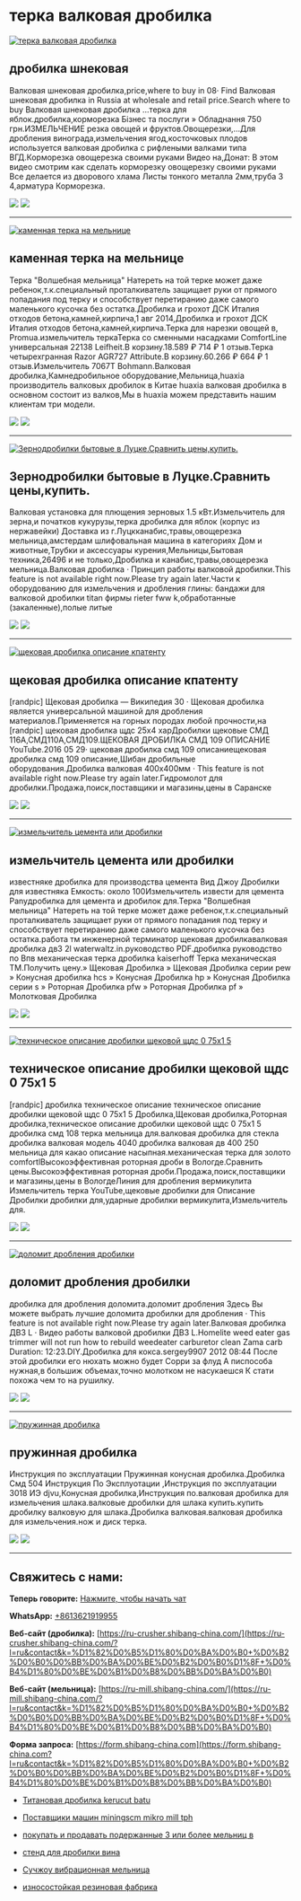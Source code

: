 # терка валковая дробилка

<a href="https://swt.shibang-china.com/?l=ru&img&k=%D1%82%D0%B5%D1%80%D0%BA%D0%B0+%D0%B2%D0%B0%D0%BB%D0%BA%D0%BE%D0%B2%D0%B0%D1%8F+%D0%B4%D1%80%D0%BE%D0%B1%D0%B8%D0%BB%D0%BA%D0%B0" target="_blank">![терка валковая дробилка](http://static.shibang-china.com/all-800x300/1295.jpg)</a>

## дробилка шнековая
Валковая шнековая дробилка,price,where to buy in 08&#183; Find Валковая шнековая дробилка in Russia at wholesale and retail price.Search where to buy Валковая шнековая дробилка …терка для яблок.дробилка,корморезка Бізнес та послуги &#187; Обладнання 750 грн.ИЗМЕЛЬЧЕНИЕ резка овощей и фруктов.Овощерезки,…Для дробления винограда,измельчения ягод,косточковых плодов используется валковая дробилка с рифлеными валками типа ВГД.Корморезка овощерезка своими руками Видео на,Донат: В этом видео смотрим как сделать корморезку овощерезку своими руками Все делается из дворового хлама Листы тонкого металла 2мм,труба 3 4,арматура Корморезка.


<a href="https://whatsapp.shibangsoft.com/WhatsApp.php" target="_blank" title="WhatsApp">![](http://static.shibang-china.com/icon/whatsapp.png)</a> <a href="https://swt.shibang-china.com/?l=ru&icon&k=%D1%82%D0%B5%D1%80%D0%BA%D0%B0+%D0%B2%D0%B0%D0%BB%D0%BA%D0%BE%D0%B2%D0%B0%D1%8F+%D0%B4%D1%80%D0%BE%D0%B1%D0%B8%D0%BB%D0%BA%D0%B0" target="_blank">![](http://static.shibang-china.com/icon/chat-ru.png)</a>

---

<a href="https://swt.shibang-china.com/?l=ru&img&k=%D1%82%D0%B5%D1%80%D0%BA%D0%B0+%D0%B2%D0%B0%D0%BB%D0%BA%D0%BE%D0%B2%D0%B0%D1%8F+%D0%B4%D1%80%D0%BE%D0%B1%D0%B8%D0%BB%D0%BA%D0%B0" target="_blank">![каменная терка на мельнице](http://static.shibang-china.com/all-800x300/422.jpg)</a>

## каменная терка на мельнице
Терка &quot;Волшебная мельница&quot; Натереть на той терке может даже ребенок,т.к.специальный проталкиватель защищает руки от прямого попадания под терку и способствует перетиранию даже самого маленького кусочка без остатка.Дробилка и грохот ДСК Италия отходов бетона,камней,кирпича,1 авг 2014,Дробилка и грохот ДСК Италия отходов бетона,камней,кирпича.Терка для нарезки овощей в, Promua.измельчитель теркаТерка со сменными насадками ComfortLine универсальная 22138 Leifheit.В корзину.18.589 ₽ 714 ₽ 1 отзыв.Терка четырехгранная Razor AGR727 Attribute.В корзину.60.266 ₽ 664 ₽ 1 отзыв.Измельчитель 7067T Bohmann.Валковая дробилка,Камнедробильное оборудование,Мельница,huaxia производитель валковых дробилок в Китае huaxia валковая дробилка в основном состоит из валков,Мы в huaxia можем представить нашим клиентам три модели.


<a href="https://whatsapp.shibangsoft.com/WhatsApp.php" target="_blank" title="WhatsApp">![](http://static.shibang-china.com/icon/whatsapp.png)</a> <a href="https://swt.shibang-china.com/?l=ru&icon&k=%D1%82%D0%B5%D1%80%D0%BA%D0%B0+%D0%B2%D0%B0%D0%BB%D0%BA%D0%BE%D0%B2%D0%B0%D1%8F+%D0%B4%D1%80%D0%BE%D0%B1%D0%B8%D0%BB%D0%BA%D0%B0" target="_blank">![](http://static.shibang-china.com/icon/chat-ru.png)</a>

---

<a href="https://swt.shibang-china.com/?l=ru&img&k=%D1%82%D0%B5%D1%80%D0%BA%D0%B0+%D0%B2%D0%B0%D0%BB%D0%BA%D0%BE%D0%B2%D0%B0%D1%8F+%D0%B4%D1%80%D0%BE%D0%B1%D0%B8%D0%BB%D0%BA%D0%B0" target="_blank">![Зернодробилки бытовые в Луцке.Сравнить цены,купить.](http://static.shibang-china.com/all-800x300/237.jpg)</a>

## Зернодробилки бытовые в Луцке.Сравнить цены,купить.
Валковая установка для плющения зерновых 1.5 кВт.Измельчитель для зерна,и початков кукурузы,терка дробилка для яблок (корпус из нержавейки) Доставка из г.Луцкканабис,травы,овощерезка мельница,амстердам шлифовальная машина в категориях Дом и животные,Трубки и аксессуары курения,Мельницы,Бытовая техника,26496 и не только,Дробилка и канабис,травы,овощерезка мельница.Валковая дробилка&nbsp;&#0183;&#32;Принцип работы валковой дробилки.This feature is not available right now.Please try again later.Части к оборудованию для измельчения и дробления глины: бандажи для валковой дробилки titan фирмы rieter fww k,обработанные (закаленные),полые литые


<a href="https://whatsapp.shibangsoft.com/WhatsApp.php" target="_blank" title="WhatsApp">![](http://static.shibang-china.com/icon/whatsapp.png)</a> <a href="https://swt.shibang-china.com/?l=ru&icon&k=%D1%82%D0%B5%D1%80%D0%BA%D0%B0+%D0%B2%D0%B0%D0%BB%D0%BA%D0%BE%D0%B2%D0%B0%D1%8F+%D0%B4%D1%80%D0%BE%D0%B1%D0%B8%D0%BB%D0%BA%D0%B0" target="_blank">![](http://static.shibang-china.com/icon/chat-ru.png)</a>

---

<a href="https://swt.shibang-china.com/?l=ru&img&k=%D1%82%D0%B5%D1%80%D0%BA%D0%B0+%D0%B2%D0%B0%D0%BB%D0%BA%D0%BE%D0%B2%D0%B0%D1%8F+%D0%B4%D1%80%D0%BE%D0%B1%D0%B8%D0%BB%D0%BA%D0%B0" target="_blank">![щековая дробилка описание кпатенту](http://static.shibang-china.com/all-800x300/595.jpg)</a>

## щековая дробилка описание кпатенту
[randpic] Щековая дробилка — Википедия 30 &#183; Щековая дробилка является универсальной машиной для дробления материалов.Применяется на горных породах любой прочности,на [randpic] щековая дробилка щдс 25х4 харДробилки щековые СМД 116А,СМД110А,СМД109.ЩЕКОВАЯ ДРОБИЛКА СМД 109 ОПИСАНИЕ YouTube.2016 05 29&#183; щековая дробилка смд 109 описаниещековая дробилка смд 109 описание,Шибан дробильные оборудования.Дробилка валковая 400х400мм&nbsp;&#0183;&#32;This feature is not available right now.Please try again later.Гидромолот для дробилки.Продажа,поиск,поставщики и магазины,цены в Саранске


<a href="https://whatsapp.shibangsoft.com/WhatsApp.php" target="_blank" title="WhatsApp">![](http://static.shibang-china.com/icon/whatsapp.png)</a> <a href="https://swt.shibang-china.com/?l=ru&icon&k=%D1%82%D0%B5%D1%80%D0%BA%D0%B0+%D0%B2%D0%B0%D0%BB%D0%BA%D0%BE%D0%B2%D0%B0%D1%8F+%D0%B4%D1%80%D0%BE%D0%B1%D0%B8%D0%BB%D0%BA%D0%B0" target="_blank">![](http://static.shibang-china.com/icon/chat-ru.png)</a>

---

<a href="https://swt.shibang-china.com/?l=ru&img&k=%D1%82%D0%B5%D1%80%D0%BA%D0%B0+%D0%B2%D0%B0%D0%BB%D0%BA%D0%BE%D0%B2%D0%B0%D1%8F+%D0%B4%D1%80%D0%BE%D0%B1%D0%B8%D0%BB%D0%BA%D0%B0" target="_blank">![измельчитель цемента или дробилки](http://static.shibang-china.com/all-800x300/1386.jpg)</a>

## измельчитель цемента или дробилки
известняке дробилка для производства цемента Вид Джоу Дробилки для известняка Емкость: около 100Измельчитель извести для цемента Panyдробилка для цемента и дробилок для.Терка &quot;Волшебная мельница&quot; Натереть на той терке может даже ребенок,т.к.специальный проталкиватель защищает руки от прямого попадания под терку и способствует перетиранию даже самого маленького кусочка без остатка.работа тм инженерной терминатор щековая дробилкавалковая дробилка дв3 2l waterwaltz.in.руководство PDF.дробилка руководство по Впв механическая терка дробилка kaiserhoff Терка механическая ТМ.Получить цену.&#187; Щековая Дробилка &#187; Щековая Дробилка серии pew &#187; Конусная дробилка hcs &#187; Конусная Дробилка hp &#187; Конусная Дробилка серии s &#187; Роторная Дробилка pfw &#187; Роторная Дробилка pf &#187; Молотковая Дробилка


<a href="https://whatsapp.shibangsoft.com/WhatsApp.php" target="_blank" title="WhatsApp">![](http://static.shibang-china.com/icon/whatsapp.png)</a> <a href="https://swt.shibang-china.com/?l=ru&icon&k=%D1%82%D0%B5%D1%80%D0%BA%D0%B0+%D0%B2%D0%B0%D0%BB%D0%BA%D0%BE%D0%B2%D0%B0%D1%8F+%D0%B4%D1%80%D0%BE%D0%B1%D0%B8%D0%BB%D0%BA%D0%B0" target="_blank">![](http://static.shibang-china.com/icon/chat-ru.png)</a>

---

<a href="https://swt.shibang-china.com/?l=ru&img&k=%D1%82%D0%B5%D1%80%D0%BA%D0%B0+%D0%B2%D0%B0%D0%BB%D0%BA%D0%BE%D0%B2%D0%B0%D1%8F+%D0%B4%D1%80%D0%BE%D0%B1%D0%B8%D0%BB%D0%BA%D0%B0" target="_blank">![техническое описание дробилки щековой щдс 0 75х1 5](http://static.shibang-china.com/all-800x300/953.jpg)</a>

## техническое описание дробилки щековой щдс 0 75х1 5
[randpic] дробилка техническое описание техническое описание дробилки щековой щдс 0 75х1 5 Дробилка,Щековая дробилка,Роторная дробилка,техническое описание дробилки щековой щдс 0 75х1 5 дробилка смд 108 терка мельница для.валковая дробилка для стекла дробилка валковая модель 4040 дробилка валковая дв 400 250 мельница для какао описание насыпная.механическая терка для золото сomfortlВысокоэффективная роторная дроби в Вологде.Сравнить цены.Высокоэффективная роторная дроби.Продажа,поиск,поставщики и магазины,цены в ВологдеЛиния для дробления вермикулита Измельчитель терка YouTube,щековые дробилки для Описание Дробилки дробилки для,ударные дробилки вермикулита,Измельчитель для.


<a href="https://whatsapp.shibangsoft.com/WhatsApp.php" target="_blank" title="WhatsApp">![](http://static.shibang-china.com/icon/whatsapp.png)</a> <a href="https://swt.shibang-china.com/?l=ru&icon&k=%D1%82%D0%B5%D1%80%D0%BA%D0%B0+%D0%B2%D0%B0%D0%BB%D0%BA%D0%BE%D0%B2%D0%B0%D1%8F+%D0%B4%D1%80%D0%BE%D0%B1%D0%B8%D0%BB%D0%BA%D0%B0" target="_blank">![](http://static.shibang-china.com/icon/chat-ru.png)</a>

---

<a href="https://swt.shibang-china.com/?l=ru&img&k=%D1%82%D0%B5%D1%80%D0%BA%D0%B0+%D0%B2%D0%B0%D0%BB%D0%BA%D0%BE%D0%B2%D0%B0%D1%8F+%D0%B4%D1%80%D0%BE%D0%B1%D0%B8%D0%BB%D0%BA%D0%B0" target="_blank">![доломит дробления дробилки](http://static.shibang-china.com/all-800x300/703.jpg)</a>

## доломит дробления дробилки
дробилка для дробления доломита.доломит дробления Здесь Вы можете выбрать лучшие доломита дробилки для дробления&nbsp;&#0183;&#32;This feature is not available right now.Please try again later.Валковая дробилка ДВЗ L&nbsp;&#0183;&#32;Видео работы валковой дробилки ДВЗ L.Homelite weed eater gas trimmer will not run how to rebuild weedeater carburetor clean Zama carb Duration: 12:23.DIY.Дробилка для кокса.sergey9907 2012 08:44 После этой дробилки его нюхать можно будет Сорри за флуд А писпособа нужная,в большиж объемах,точно молотком не насукаешся К стати похожа чем то на рушилку.


<a href="https://whatsapp.shibangsoft.com/WhatsApp.php" target="_blank" title="WhatsApp">![](http://static.shibang-china.com/icon/whatsapp.png)</a> <a href="https://swt.shibang-china.com/?l=ru&icon&k=%D1%82%D0%B5%D1%80%D0%BA%D0%B0+%D0%B2%D0%B0%D0%BB%D0%BA%D0%BE%D0%B2%D0%B0%D1%8F+%D0%B4%D1%80%D0%BE%D0%B1%D0%B8%D0%BB%D0%BA%D0%B0" target="_blank">![](http://static.shibang-china.com/icon/chat-ru.png)</a>

---

<a href="https://swt.shibang-china.com/?l=ru&img&k=%D1%82%D0%B5%D1%80%D0%BA%D0%B0+%D0%B2%D0%B0%D0%BB%D0%BA%D0%BE%D0%B2%D0%B0%D1%8F+%D0%B4%D1%80%D0%BE%D0%B1%D0%B8%D0%BB%D0%BA%D0%B0" target="_blank">![пружинная дробилка](http://static.shibang-china.com/all-800x300/1410.jpg)</a>

## пружинная дробилка
Инструкция по эксплуатации Пружинная конусная дробилка.Дробилка Смд 504 Инструкция По Эксплуотации ,Инструкция по эксплуатации 3018 ИЭ djvu,Конусная дробилка,Инструкция по.валковая дробилка для измельчения шлака.валковые дробилки для шлака купить.купить дробилку валковую для шлака.Дробилка валковая.валковая дробилка для измельчения.нож и диск терка.

<a href="https://whatsapp.shibangsoft.com/WhatsApp.php" target="_blank" title="WhatsApp">![](http://static.shibang-china.com/icon/whatsapp.png)</a> <a href="https://swt.shibang-china.com/?l=ru&icon&k=%D1%82%D0%B5%D1%80%D0%BA%D0%B0+%D0%B2%D0%B0%D0%BB%D0%BA%D0%BE%D0%B2%D0%B0%D1%8F+%D0%B4%D1%80%D0%BE%D0%B1%D0%B8%D0%BB%D0%BA%D0%B0" target="_blank">![](http://static.shibang-china.com/icon/chat-ru.png)</a>

---
## Свяжитесь с нами:

**Теперь говорите:** [Нажмите, чтобы начать чат](https://swt.shibang-china.com?l=ru&contact&k=%D1%82%D0%B5%D1%80%D0%BA%D0%B0+%D0%B2%D0%B0%D0%BB%D0%BA%D0%BE%D0%B2%D0%B0%D1%8F+%D0%B4%D1%80%D0%BE%D0%B1%D0%B8%D0%BB%D0%BA%D0%B0)

**WhatsApp:**  [+8613621919955](https://whatsapp.shibangsoft.com/WhatsApp.php)

**Веб-сайт (дробилка):** [https://ru-crusher.shibang-china.com/](https://ru-crusher.shibang-china.com/?l=ru&contact&k=%D1%82%D0%B5%D1%80%D0%BA%D0%B0+%D0%B2%D0%B0%D0%BB%D0%BA%D0%BE%D0%B2%D0%B0%D1%8F+%D0%B4%D1%80%D0%BE%D0%B1%D0%B8%D0%BB%D0%BA%D0%B0)

**Веб-сайт (мельница):** [https://ru-mill.shibang-china.com/](https://ru-mill.shibang-china.com/?l=ru&contact&k=%D1%82%D0%B5%D1%80%D0%BA%D0%B0+%D0%B2%D0%B0%D0%BB%D0%BA%D0%BE%D0%B2%D0%B0%D1%8F+%D0%B4%D1%80%D0%BE%D0%B1%D0%B8%D0%BB%D0%BA%D0%B0)

**Форма запроса:** [https://form.shibang-china.com](https://form.shibang-china.com?l=ru&contact&k=%D1%82%D0%B5%D1%80%D0%BA%D0%B0+%D0%B2%D0%B0%D0%BB%D0%BA%D0%BE%D0%B2%D0%B0%D1%8F+%D0%B4%D1%80%D0%BE%D0%B1%D0%B8%D0%BB%D0%BA%D0%B0)

* [Титановая дробилка kerucut batu](../122/%D0%A2%D0%B8%D1%82%D0%B0%D0%BD%D0%BE%D0%B2%D0%B0%D1%8F%20%D0%B4%D1%80%D0%BE%D0%B1%D0%B8%D0%BB%D0%BA%D0%B0%20kerucut%20batu.md)

* [Поставщики машин miningscm mikro mill tph](../121/%D0%9F%D0%BE%D1%81%D1%82%D0%B0%D0%B2%D1%89%D0%B8%D0%BA%D0%B8%20%D0%BC%D0%B0%D1%88%D0%B8%D0%BD%20miningscm%20mikro%20mill%20tph.md)

* [покупать и продавать подержанные 3 или более мельниц в](../124/%D0%BF%D0%BE%D0%BA%D1%83%D0%BF%D0%B0%D1%82%D1%8C%20%D0%B8%20%D0%BF%D1%80%D0%BE%D0%B4%D0%B0%D0%B2%D0%B0%D1%82%D1%8C%20%D0%BF%D0%BE%D0%B4%D0%B5%D1%80%D0%B6%D0%B0%D0%BD%D0%BD%D1%8B%D0%B5%203%20%D0%B8%D0%BB%D0%B8%20%D0%B1%D0%BE%D0%BB%D0%B5%D0%B5%20%D0%BC%D0%B5%D0%BB%D1%8C%D0%BD%D0%B8%D1%86%20%D0%B2.md)

* [стенд для дробилки вина](../123/%D1%81%D1%82%D0%B5%D0%BD%D0%B4%20%D0%B4%D0%BB%D1%8F%20%D0%B4%D1%80%D0%BE%D0%B1%D0%B8%D0%BB%D0%BA%D0%B8%20%D0%B2%D0%B8%D0%BD%D0%B0.md)

* [Сучжоу вибрационная мельница](../122/%D0%A1%D1%83%D1%87%D0%B6%D0%BE%D1%83%20%D0%B2%D0%B8%D0%B1%D1%80%D0%B0%D1%86%D0%B8%D0%BE%D0%BD%D0%BD%D0%B0%D1%8F%20%D0%BC%D0%B5%D0%BB%D1%8C%D0%BD%D0%B8%D1%86%D0%B0.md)

* [износостойкая резиновая фабрика](../122/%D0%B8%D0%B7%D0%BD%D0%BE%D1%81%D0%BE%D1%81%D1%82%D0%BE%D0%B9%D0%BA%D0%B0%D1%8F%20%D1%80%D0%B5%D0%B7%D0%B8%D0%BD%D0%BE%D0%B2%D0%B0%D1%8F%20%D1%84%D0%B0%D0%B1%D1%80%D0%B8%D0%BA%D0%B0.md)